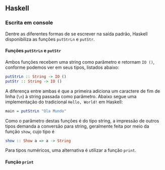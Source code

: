 ## Haskell

### Escrita em console

Dentre as diferentes formas de se escrever na saída padrão, Haskell disponibiliza as funções `putStrLn` e `putStr`.

#### Funções `putStrLn` e `putStr`

Ambos funções recebem uma string como parâmetro e retornam `IO ()`, conforme podemos ver em seus tipos, listados abaixo:

```haskell
putStrLn :: String -> IO ()
putStr :: String -> IO ()
```

A diferença entre ambas é que a primeira adiciona um caractere de fim de linha (`\n`) à string passada como parâmetro. Abaixo segue uma implementação do tradicional `Hello, World!` em Haskell:

```haskell
main = putStrLn "Ola Mundo"
```

Como o parâmetro destas funções é do tipo string, a impressão de outros tipos demanda a conversão para string, geralmente feita por meio da função `show`, cujo tipo é 

```haskell
show :: Show a => a -> String
```

Para tipos numéricos, uma alternativa é utilizar a função `print`.

#### Função `print`

